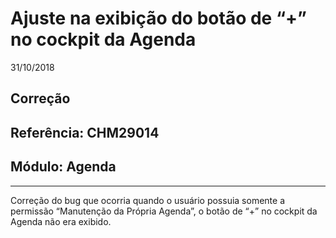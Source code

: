 # Ajuste na exibição do botão de “+” no cockpit da Agenda
31/10/2018
## Correção
## Referência: CHM29014
## Módulo: Agenda
***

Correção do bug que ocorria quando o usuário possuia somente a permissão “Manutenção da Própria Agenda”, o botão de “+” no cockpit da Agenda não era exibido.